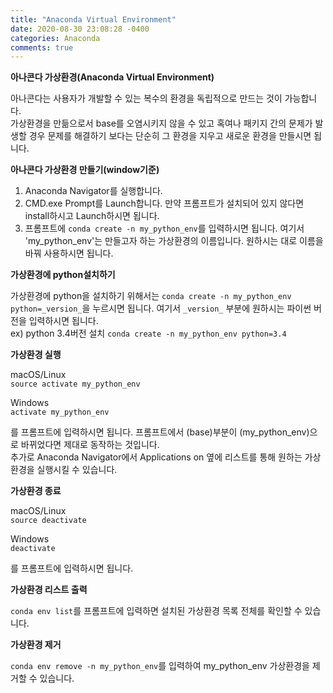 ```yaml
---
title: "Anaconda Virtual Environment"
date: 2020-08-30 23:08:28 -0400
categories: Anaconda
comments: true
---
```

**아나콘다 가상환경(Anaconda Virtual Environment)**

아나콘다는 사용자가 개발할 수 있는 복수의 환경을 독립적으로 만드는 것이 가능합니다.   
가상환경을 만듦으로서 base를 오염시키지 않을 수 있고 혹여나 패키지 간의 문제가 발생할 경우 문제를 해결하기 보다는 단순히 그 환경을 지우고 새로운 환경을 만들시면 됩니다.   

**아나콘다 가상환경 만들기(window기준)**

1. Anaconda Navigator를 실행합니다.   
2. CMD.exe Prompt를 Launch합니다. 만약 프롬프트가 설치되어 있지 않다면 install하시고 Launch하시면 됩니다.   
3. 프롬프트에 `conda create -n my_python_env`를 입력하시면 됩니다. 여기서 'my_python_env'는 만들고자 하는 가상환경의 이름입니다. 원하시는 대로 이름을 바꿔 사용하시면 됩니다.   

**가상환경에 python설치하기**

가상환경에 python을 설치하기 위해서는 `conda create -n my_python_env python=_version_`을 누르시면 됩니다. 여기서 `_version_` 부분에 원하시는 파이썬 버전을 입력하시면 됩니다.   
ex) python 3.4버전 설치 `conda create -n my_python_env python=3.4`

**가상환경 실행**

macOS/Linux   
`source activate my_python_env`

Windows   
`activate my_python_env`

를 프롬프트에 입력하시면 됩니다. 프롬프트에서 (base)부분이 (my_python_env)으로 바뀌었다면 제대로 동작하는 것입니다.   
추가로 Anaconda Navigator에서 Applications on 옆에 리스트를 통해 원하는 가상환경을 실행시킬 수 있습니다.

**가상환경 종료**

macOS/Linux   
`source deactivate`

Windows   
`deactivate`

를 프롬프트에 입력하시면 됩니다.

**가상환경 리스트 출력**

`conda env list`를 프롬프트에 입력하면 설치된 가상환경 목록 전체를 확인할 수 있습니다.

**가상환경 제거**

`conda env remove -n my_python_env`를 입력하여 my_python_env 가상환경을 제거할 수 있습니다.
